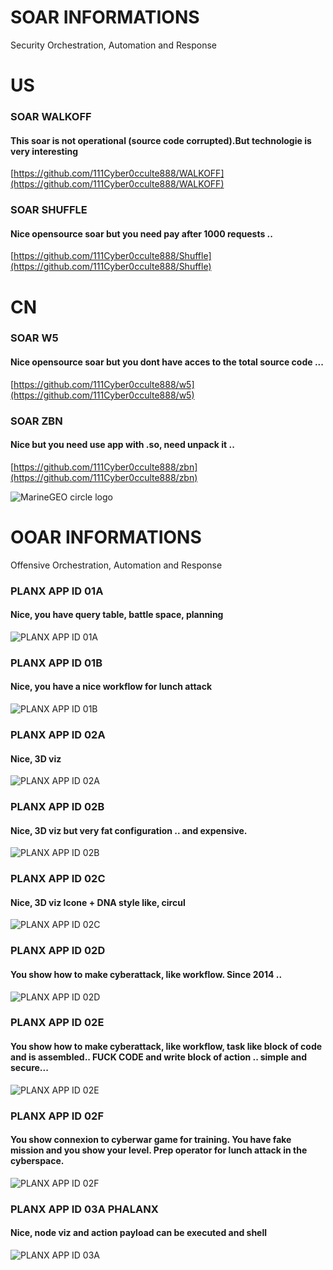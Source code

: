 # SOAR INFORMATIONS

Security Orchestration, Automation and Response
# US
### SOAR WALKOFF
#### This soar is not operational (source code corrupted).But technologie is very interesting 
[https://github.com/111Cyber0cculte888/WALKOFF](https://github.com/111Cyber0cculte888/WALKOFF)

### SOAR SHUFFLE 
#### Nice opensource soar but you need pay after 1000 requests ..  
[https://github.com/111Cyber0cculte888/Shuffle](https://github.com/111Cyber0cculte888/Shuffle)

# CN
### SOAR W5
#### Nice opensource soar but you dont have acces to the total source code ... 
[https://github.com/111Cyber0cculte888/w5](https://github.com/111Cyber0cculte888/w5)

### SOAR ZBN
#### Nice but you need use app with .so, need unpack it .. 
[https://github.com/111Cyber0cculte888/zbn](https://github.com/111Cyber0cculte888/zbn)


![MarineGEO circle logo](/assets/img/MarineGEO_logo.png "MarineGEO logo")


# OOAR INFORMATIONS

Offensive Orchestration, Automation and Response

### PLANX APP ID 01A
#### Nice, you have query table, battle space, planning
![PLANX APP ID 01A](https://github.com/111Cyber0cculte888/SOAR_INFORMATIONS/blob/main/work-darpa-troop.jpg "PLANX APP ID 01A")

### PLANX APP ID 01B
#### Nice, you have a nice workflow for lunch attack 
![PLANX APP ID 01B](https://github.com/111Cyber0cculte888/SOAR_INFORMATIONS/blob/main/work-darpa-header2.jpg "PLANX APP ID 01B")

### PLANX APP ID 02A
#### Nice, 3D viz
![PLANX APP ID 02A](https://github.com/111Cyber0cculte888/SOAR_INFORMATIONS/blob/main/work-darpa-header3.jpg "PLANX APP ID 02A")

### PLANX APP ID 02B
#### Nice, 3D viz but very fat configuration .. and expensive.
![PLANX APP ID 02B](https://github.com/111Cyber0cculte888/SOAR_INFORMATIONS/blob/main/darpa_plan_x_oculus_rift-820x420.jpg "PLANX APP ID 02B")

### PLANX APP ID 02C
#### Nice, 3D viz Icone + DNA style like, circul 
![PLANX APP ID 02C](https://github.com/111Cyber0cculte888/SOAR_INFORMATIONS/blob/main/888139_4_Starting%20Mission_standard.png "PLANX APP ID 02C")

### PLANX APP ID 02D
#### You show how to make cyberattack, like workflow. Since 2014 .. 
![PLANX APP ID 02D](https://github.com/111Cyber0cculte888/SOAR_INFORMATIONS/blob/main/343438-H-XHA81-212.jpg "PLANX APP ID 02D")

### PLANX APP ID 02E
#### You show how to make cyberattack, like workflow, task like block of code and is assembled.. FUCK CODE and write block of action .. simple and secure...  
![PLANX APP ID 02E](https://github.com/111Cyber0cculte888/SOAR_INFORMATIONS/blob/main/1032904_1_032117-DARPA13-passcode_standard.jpg "PLANX APP ID 02E")


### PLANX APP ID 02F
#### You show connexion to cyberwar game for training. You have fake mission and you show your level. Prep operator for lunch attack in the cyberspace. 
![PLANX APP ID 02F](https://github.com/111Cyber0cculte888/SOAR_INFORMATIONS/blob/main/1032891_1_032117-DARPA3-passcode_standard.png "PLANX APP ID 02F")

### PLANX APP ID 03A PHALANX
#### Nice, node viz and action payload can be executed and shell
![PLANX APP ID 03A](https://github.com/111Cyber0cculte888/SOAR_INFORMATIONS/blob/main/PhalanX_Photo.png "PLANX APP ID 03A")



